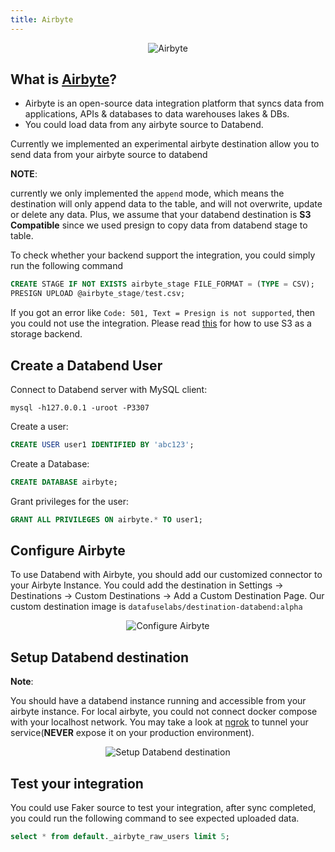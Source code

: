 ```yaml
---
title: Airbyte
---
```


<p align="center">
<img alt="Airbyte" src="/img/integration/integration-airbyte.png"/>
</p>

## What is [Airbyte](https://airbyte.com/)?

- Airbyte is an open-source data integration platform that syncs data from applications, APIs & databases to data warehouses lakes & DBs.
- You could load data from any airbyte source to Databend.

Currently we implemented an experimental airbyte destination allow you to send data from your airbyte source to databend

**NOTE**:

currently we only implemented the `append` mode, which means the destination will only append data to the table, and will not overwrite, update or delete any data.
Plus, we assume that your databend destination is **S3 Compatible** since we used presign to copy data from databend stage to table.

To check whether your backend support the integration, you could simply run the following command

```sql
CREATE STAGE IF NOT EXISTS airbyte_stage FILE_FORMAT = (TYPE = CSV);
PRESIGN UPLOAD @airbyte_stage/test.csv;
```

If you got an error like `Code: 501, Text = Presign is not supported`, then you could not use the integration.
Please read [this](../../10-deploy/01-deploy/01-non-production/00-deploying-local.md) for how to use S3 as a storage backend.

## Create a Databend User

Connect to Databend server with MySQL client:

```shell
mysql -h127.0.0.1 -uroot -P3307
```

Create a user:

```sql
CREATE USER user1 IDENTIFIED BY 'abc123';
```

Create a Database:

```sql
CREATE DATABASE airbyte;
```

Grant privileges for the user:

```sql
GRANT ALL PRIVILEGES ON airbyte.* TO user1;
```

## Configure Airbyte

To use Databend with Airbyte, you should add our customized connector to your Airbyte Instance.
You could add the destination in Settings -> Destinations -> Custom Destinations -> Add a Custom Destination Page.
Our custom destination image is `datafuselabs/destination-databend:alpha`

<p align="center">
<img alt="Configure Airbyte" src="/img/integration/integration-airbyte-plugins.png"/>
</p>

## Setup Databend destination

**Note**:

You should have a databend instance running and accessible from your airbyte instance.
For local airbyte, you could not connect docker compose with your localhost network.
You may take a look at [ngrok](https://ngrok.com/) to tunnel your service(**NEVER** expose it on your production environment).

<p align="center">
<img alt="Setup Databend destination" src="/img/integration/integration-airbyte-destinations.png"/>
</p>

## Test your integration

You could use Faker source to test your integration, after sync completed, you could run the following command to see expected uploaded data.

```sql
select * from default._airbyte_raw_users limit 5;
```
